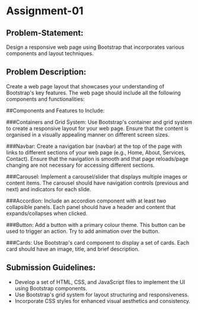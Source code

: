 # **Assignment-01**

## **Problem-Statement:**
Design a responsive web page using Bootstrap that incorporates various components and layout techniques.

## Problem Description:
Create a web page layout that showcases your understanding of Bootstrap's key features. The web page should include all the following components and functionalities:

##Components and Features to Include:

###Containers and Grid System:
Use Bootstrap's container and grid system to create a responsive layout for your web page. Ensure that the content is organised in a visually appealing manner on different screen sizes.

###Navbar:
Create a navigation bar (navbar) at the top of the page with links to different sections of your web page (e.g., Home, About, Services, Contact).  Ensure that the navigation is smooth and that page reloads/page changing are not necessary for accessing different sections.

###Carousel:
Implement a carousel/slider that displays multiple images or content items. The carousel should have navigation controls (previous and next) and indicators for each slide.

###Accordion:
Include an accordion component with at least two collapsible panels.   Each panel should have a header and content that expands/collapses when   clicked.

###Button:
Add a button with a primary colour theme. This button can be used to trigger an action.  Try to add animation over the button.

###Cards:
Use Bootstrap's card component to display a set of cards. Each card should have an image, title, and brief description.

## Submission Guidelines:
- Develop a set of HTML, CSS, and JavaScript files to implement the UI using Bootstrap components.
- Use Bootstrap's grid system for layout structuring and responsiveness.
- Incorporate CSS styles for enhanced visual aesthetics and consistency.
